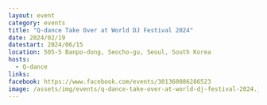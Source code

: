 ```yaml
---
layout: event
category: events
title: "Q-dance Take Over at World DJ Festival 2024"
date: 2024/02/19
datestart: 2024/06/15
location: 505-5 Banpo-dong, Seocho-gu, Seoul, South Korea
hosts:
  - Q-dance
links:
facebook: https://www.facebook.com/events/301360086286523
image: /assets/img/events/q-dance-take-over-at-world-dj-festival-2024.jpg
---
```

